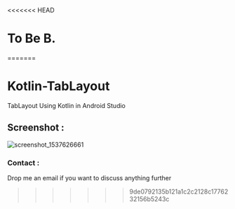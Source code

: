 <<<<<<< HEAD
# To Be B.
=======
# Kotlin-TabLayout
TabLayout Using Kotlin in Android Studio

## Screenshot :
![screenshot_1537626661](https://user-images.githubusercontent.com/10756609/45918323-d6a64380-bea2-11e8-880b-d62c147e0bb1.png)

### Contact :

Drop me an email if you want to discuss anything further
>>>>>>> 9de0792135b121a1c2c2128c1776232156b5243c
